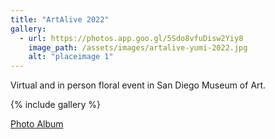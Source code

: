 ```yaml
---
title: "ArtAlive 2022"
gallery:
  - url: https://photos.app.goo.gl/5Sdo8vfuDisw2Yiy8 
    image_path: /assets/images/artalive-yumi-2022.jpg
    alt: "placeimage 1"
---
```

Virtual and in person floral event in San Diego Museum of Art.

{% include gallery %}


<a href="https://photos.app.goo.gl/5Sdo8vfuDisw2Yiy8"  >Photo Album</a>
